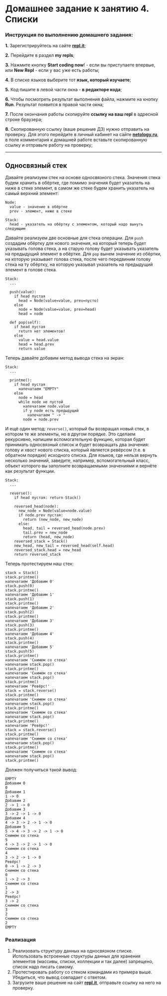 # Домашнее задание к занятию 4. Списки
### Инструкция по выполнению домашнего задания:
**1.** Зарегистрируйтесь на сайте **[repl.it](https://repl.it/)**;

**2.** Перейдите в раздел **my repls**;

**3.** Нажмите кнопку **Start coding now**! - если вы приступаете впервые, или **New Repl** - если у вас уже есть работы;

**4.** В списке языков выберите тот **язык, который изучаете**;

**5.** Код пишите в левой части окна - **в редакторе кода**;

**6.** Чтобы посмотреть результат выполнения файла, нажмите на кнопку **Run**. Результат появится в правой части окна;

**7.** После окончания работы скопируйте **ссылку на ваш repl** в адресной строке браузера;

**8.** Скопированную ссылку (ваше решение ДЗ) нужно отправить на проверку. Для этого перейдите в личный кабинет на сайте **[netology.ru](netology.ru)**, в поле комментария к домашней работе вставьте скопированную ссылку и отправьте работу на проверку;

------------

## Односвязный стек

Давайте реализуем стек на основе односвязного стека. Значения стека будем хранить в обёртке, где помимо значения будет указатель на ниже в стеке элемент, в самом же стеке будем хранить указатель на самый верхний элемент:

```
Node:
  value - значение в обёртке
  prev - элемент, ниже в стеке

Stack:
  head - указатель на обёртку с элементом, который надо вынуть следующим
```

Давайте реализуем две основные для стека операции. Для `push` создадим обёртку для нового значения, на который теперь будет указывать голова стека, а на старую голову будет указывать указатель на предыдущий элемент в обёртке. Для `pop` вынем значение из обёртки, на которую указывает голова стека, после чего передвиним голову стека на ту обёртку, на которую указывал указатель на предыдущий элемент в голове стека.
```
Stack:
  ...

  push(value):
    if head пустая
      head = Node(value=value, prev=пусто)
    else
      node = Node(value=value, prev=head)
      head = node
  
  def pop(self):
    if head пустая
      return нет элементов!
    else
      value = head.value
      head = head.prev
      return value
```

Теперь давайте добавим метод вывода стека на экран:
```
Stack:
  ...

  printme():
    if head пустая
      напечатаем "EMPTY"
    else
      node = head
      while node не пустой
        напечатаем node.value
        if у node есть предыдущий
          напечатаем " -> "
        node = node.prev
```

И ещё один метод: `reverse()`, который бы возвращал новый стек, в котором те же элементы, но в другом порядке. Это сделаем рекурсивно, напишем вспомогательную функцию, которая будет принимать односвязный список и будет возвращать два значения: голову и хвост нового списка, который является ревёрсом (т.е. в обратном порядке) исходного списка. Для языков, где нельзя вернуть несколько значений, заведите, например, вспомогательный класс, объект которого вы заполните возвращаемыми значениями и вернёте как результат функции.

```
Stack:
  ...

  reverse():
    if head пустая: return Stack()

    reversed_head(node):
      new_node = Node(value=node.value)
      if node.prev пустая:
        return (new_node, new_node)
      else:
        head, tail = reversed_head(node.prev)
        tail.prev = new_node
        return (head, new_node)
    reversed_stack = Stack()
    new_head, new_tail = reversed_head(self.head)
    reversed_stack.head = new_head
    return reversed_stack
```

Теперь протестируем наш стек:
```
stack = Stack()
stack.printme()
напечатаем 'Добавим 0'
stack.push(0)
stack.printme()
напечатаем 'Добавим 1'
stack.push(1)
stack.printme()
напечатаем 'Добавим 2'
stack.push(2)
stack.printme()
напечатаем 'Добавим 3'
stack.push(3)
stack.printme()
напечатаем 'Добавим 4'
stack.push(4)
stack.printme()
напечатаем 'Добавим 5'
stack.push(5)
stack.printme()
напечатаем 'Снимем со стека'
напечатаем stack.pop()
stack.printme()
напечатаем 'Снимем со стека'
напечатаем stack.pop()
stack.printme()
напечатаем 'Ревёрс!'
stack = stack.reverse()
stack.printme()
напечатаем 'Снимем со стека'
напечатаем stack.pop()
stack.printme()
напечатаем 'Снимем со стека'
напечатаем stack.pop()
stack.printme()
напечатаем 'Ревёрс!'
stack = stack.reverse()
stack.printme()
напечатаем 'Снимем со стека'
напечатаем stack.pop()
stack.printme()
напечатаем 'Снимем со стека'
напечатаем stack.pop()
stack.printme()
```

Должен получиться такой вывод:
```
EMPTY
Добавим 0
0
Добавим 1
1 -> 0
Добавим 2
2 -> 1 -> 0
Добавим 3
3 -> 2 -> 1 -> 0
Добавим 4
4 -> 3 -> 2 -> 1 -> 0
Добавим 5
5 -> 4 -> 3 -> 2 -> 1 -> 0
Снимем со стека
5
4 -> 3 -> 2 -> 1 -> 0
Снимем со стека
4
3 -> 2 -> 1 -> 0
Ревёрс!
0 -> 1 -> 2 -> 3
Снимем со стека
0
1 -> 2 -> 3
Снимем со стека
1
2 -> 3
Ревёрс!
3 -> 2
Снимем со стека
3
2
Снимем со стека
2
EMPTY
```

### Реализация
1. Реализовать структуру данных на односвязном списке. Использовать встроенные структуры данных для хранения элементов (массивы, списки, коллекции и так далее) запрещено, список надо писать самому.
2. Протестировать работу со стеком командами из примера выше. Убедиться, что вывод совпадает с ответом.
3. Загрузите ваше решение на сайт **[repl.it](https://repl.it/)**, отправьте ссылку на него на проверку.
